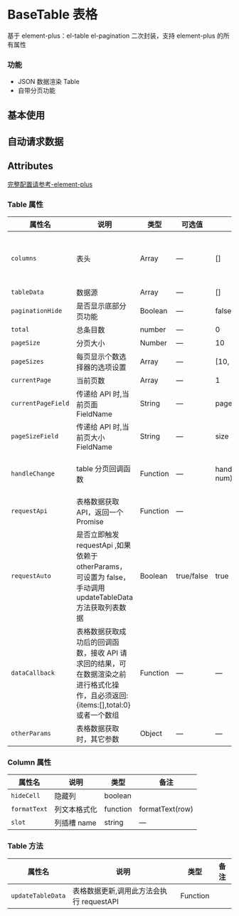 # BaseTable 表格

基于 element-plus：el-table el-pagination 二次封装，支持 element-plus 的所有属性

### 功能

- JSON 数据渲染 Table
- 自带分页功能

## 基本使用

<demo src="./basic.vue"></demo>

## 自动请求数据

<demo src="./request.vue"></demo>

## Attributes

[完整配置请参考-element-plus]('https://element-plus.org/zh-CN/component/table.html')

### Table 属性

| 属性名             | 说明                                                                                                                            | 类型     | 可选值     | 默认值                  | 备注                                           |
| ------------------ | ------------------------------------------------------------------------------------------------------------------------------- | -------- | ---------- | ----------------------- | ---------------------------------------------- |
| `columns`          | 表头                                                                                                                            | Array    | —          | []                      | columns 配置项兼容 Table-column 属性           |
| `tableData`        | 数据源                                                                                                                          | Array    | —          | []                      | —                                              |
| `paginationHide`   | 是否显示底部分页功能                                                                                                            | Boolean  | —          | false                   | —                                              |
| `total`            | 总条目数                                                                                                                        | number   | —          | 0                       | —                                              |
| `pageSize`         | 分页大小                                                                                                                        | Number   | —          | 10                      | —                                              |
| `pageSizes`        | 每页显示个数选择器的选项设置                                                                                                    | Array    | —          | [10, 30, 50, 100]       | —                                              |
| `currentPage`      | 当前页数                                                                                                                        | Array    | —          | 1                       | —                                              |
| `currentPageField` | 传递给 API 时,当前页面 FieldName                                                                                                | String   | —          | page                    | —                                              |
| `pageSizeField`    | 传递给 API 时,当前页大小 FieldName                                                                                              | String   | —          | size                    | —                                              |
| `handleChange`     | table 分页回调函数                                                                                                              | Function | —          | handleChange(type, num) | type='page' ==> 页码，type='size' ==> 分页大小 |
| `requestApi`       | 表格数据获取 API，返回一个 Promise                                                                                              | Function | —          |                         |                                                |
| `requestAuto`      | 是否立即触发 requestApi ,如果依赖于 otherParams，可设置为 false，手动调用 updateTableData 方法获取列表数据                      | Boolean  | true/false | true                    |                                                |
| `dataCallback`     | 表格数据获取成功后的回调函数，接收 API 请求回的结果，可在数据渲染之前进行格式化操作，且必须返回: {items:[],total:0}或者一个数组 | Function | —          | —                       | —                                              |
| `otherParams`      | 表格数据获取时，其它参数                                                                                                        | Object   | —          | —                       |

### Column 属性

| 属性名       | 说明         | 类型     | 备注            |
| ------------ | ------------ | -------- | --------------- |
| `hideCell`   | 隐藏列       | boolean  |                 |
| `formatText` | 列文本格式化 | function | formatText(row) |
| `slot`       | 列插槽 name  | string   | —               |

### Table 方法

| 属性名            | 说明                                     | 类型     | 备注 |
| ----------------- | ---------------------------------------- | -------- | ---- |
| `updateTableData` | 表格数据更新,调用此方法会执行 requestAPI | Function |      |
